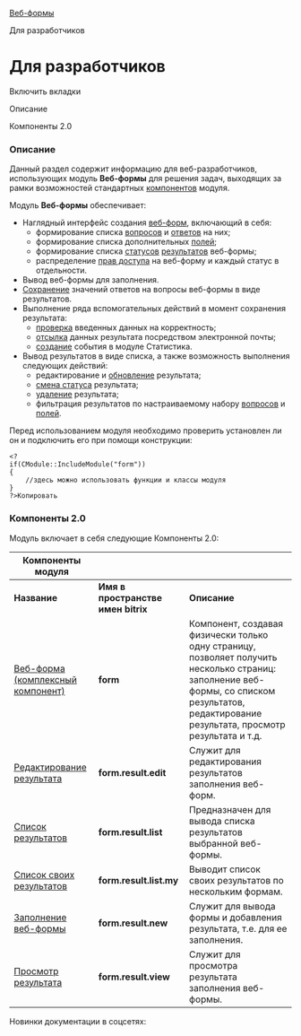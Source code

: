 [Веб-формы](/api_help/form/index.php)

Для разработчиков

Для разработчиков
=================

Включить вкладки

Описание

Компоненты 2.0

### Описание

Данный раздел содержит информацию для веб-разработчиков, использующих модуль **Веб-формы** для решения задач, выходящих за рамки возможностей стандартных [компонентов](#components) модуля.

Модуль **Веб-формы** обеспечивает:

* Наглядный интерфейс создания [веб-форм](/api_help/form/terms.php#form), включающий в себя:
  + формирование списка [вопросов](/api_help/form/terms.php#question) и [ответов](/api_help/form/terms.php#answer) на них;
  + формирование списка дополнительных [полей](/api_help/form/terms.php#field);
  + формирование списка [статусов](/api_help/form/terms.php#status) [результатов](/api_help/form/terms.php#result) веб-формы;
  + распределение [прав доступа](/api_help/form/permissions.php) на веб-форму и каждый статус в отдельности.
* Вывод веб-формы для заполнения.
* [Сохранение](/api_help/form/classes/cformresult/add.php) значений ответов на вопросы веб-формы в виде результатов.
* Выполнение ряда вспомогательных действий в момент сохранения результата:
  + [проверка](/api_help/form/classes/cform/check.php) введенных данных на корректность;
  + [отсылка](/api_help/form/classes/cformresult/mail.php) данных результата посредством электронной почты;
  + [создание](/api_help/form/classes/cformresult/setevent.php) события в модуле Статистика.
* Вывод результатов в виде списка, а также возможность выполнения следующих действий:
  + редактирование и [обновление](/api_help/form/classes/cformresult/update.php) результата;
  + [смена статуса](/api_help/form/classes/cformresult/setstatus.php) результата;
  + [удаление](/api_help/form/classes/cformresult/delete.php) результата;
  + фильтрация результатов по настраиваемому набору [вопросов](/api_help/form/terms.php#question) и [полей](/api_help/form/terms.php#field).

Перед использованием модуля необходимо проверить установлен ли он и подключить его при помощи конструкции:

```
<?
if(CModule::IncludeModule("form"))
{  
	//здесь можно использовать функции и классы модуля
} 
?>Копировать
```

### Компоненты 2.0

  
Модуль включает в себя следующие Компоненты 2.0:
  


| **Компоненты модуля** | | |
| --- | --- | --- |
| **Название** | **Имя в пространстве имен bitrix** | **Описание** |
| [Веб-форма (комплексный компонент)](https://dev.1c-bitrix.ru/user_help/components/services/web_forms/form.php) | **form** | Компонент, создавая физически только одну страницу, позволяет получить несколько страниц: заполнение веб-формы, со списком результатов, редактирование результата, просмотр результата и т.д. |
| [Редактирование результата](https://dev.1c-bitrix.ru/user_help/components/services/web_forms/form_result_edit.php) | **form.result.edit** | Служит для редактирования результатов заполнения веб-форм. |
| [Список результатов](https://dev.1c-bitrix.ru/user_help/components/services/web_forms/form_result_list.php) | **form.result.list** | Предназначен для вывода списка результатов выбранной веб-формы. |
| [Список своих результатов](https://dev.1c-bitrix.ru/user_help/components/services/web_forms/form_result_list_my.php) | **form.result.list.my** | Выводит список своих результатов по нескольким формам. |
| [Заполнение веб-формы](https://dev.1c-bitrix.ru/user_help/components/services/web_forms/form_result_new.php) | **form.result.new** | Служит для вывода формы и добавления результата, т.е. для ее заполнения. |
| [Просмотр результата](https://dev.1c-bitrix.ru/user_help/components/services/web_forms/form_result_view.php) | **form.result.view** | Служит для просмотра результата заполнения веб-формы. |

Новинки документации в соцсетях: